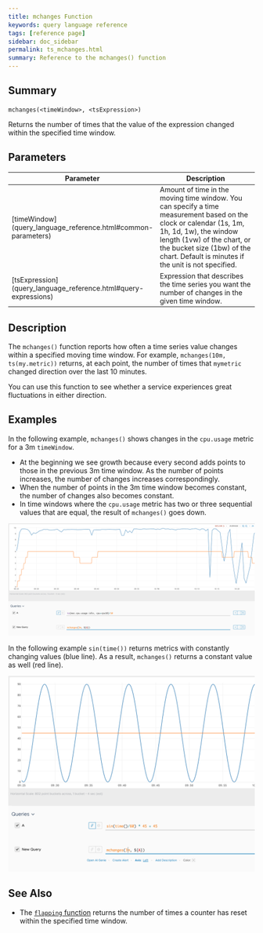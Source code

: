 ```yaml
---
title: mchanges Function
keywords: query language reference
tags: [reference page]
sidebar: doc_sidebar
permalink: ts_mchanges.html
summary: Reference to the mchanges() function
---
```


## Summary

```
mchanges(<timeWindow>, <tsExpression>)
```
Returns the number of times that the value of the expression changed within the specified time window.

## Parameters

<table>
<tbody>
<thead>
<tr><th width="20%">Parameter</th><th width="80%">Description</th></tr>
</thead>
<tr>
<td markdown="span">[timeWindow](query_language_reference.html#common-parameters)</td>
<td>Amount of time in the moving time window. You can specify a time measurement based on the clock or calendar (1s, 1m, 1h, 1d, 1w), the window length (1vw) of the chart, or the bucket size (1bw) of the chart. Default is minutes if the unit is not specified.</td></tr>
<tr>
<td markdown="span"> [tsExpression](query_language_reference.html#query-expressions)</td>
<td>Expression that describes the time series you want the number of changes in the given time window. </td></tr>
</tbody>
</table>

## Description

The `mchanges()` function reports how often a time series value changes within a specified moving time window. For example, `mchanges(10m, ts(my.metric))` returns, at each point, the number of times that `mymetric` changed direction over the last 10 minutes.

You can use this function to see whether a service experiences great fluctuations in either direction.


## Examples

In the following example, `mchanges()` shows changes in the `cpu.usage` metric for a 3m `timeWindow`.
* At the beginning we see growth because every second adds points to those in the previous 3m time window. As the number of points increases, the number of changes increases correspondingly.
* When the number of points in the 3m time window becomes constant, the number of changes also becomes constant.
* In time windows where the `cpu.usage` metric has two or three sequential values that are equal, the result of `mchanges()` goes down.

![mchanges example](images/ts_mchanges_1.png)

In the following example `sin(time())` returns metrics with constantly changing values (blue line). As a result, `mchanges()` returns a constant value as well (red line).

![mchanges example using sin curve](images/ts_mchanges_2.png)

## See Also

* The [`flapping` function](ts_flapping.html) returns the number of times a counter has reset within the specified time window.
